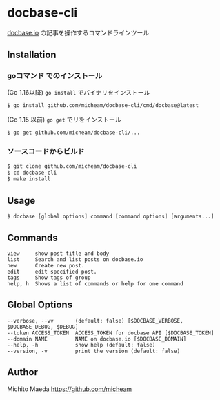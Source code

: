 # docbase-cli

[docbase.io](https://docbase.io/) の記事を操作するコマンドラインツール

## Installation

### goコマンド でのインストール

(Go 1.16以降) `go install` でバイナリをインストール

```bash
$ go install github.com/micheam/docbase-cli/cmd/docbase@latest
```

(Go 1.15 以前) `go get` でリをインストール

```bash
$ go get github.com/micheam/docbase-cli/...
```

### ソースコードからビルド

```bash
$ git clone github.com/micheam/docbase-cli
$ cd docbase-cli
$ make install
```

## Usage

```console
$ docbase [global options] command [command options] [arguments...]
```

## Commands

```
view     show post title and body
list     Search and list posts on docbase.io
new      Create new post.
edit     edit specified post.
tags     Show tags of group
help, h  Shows a list of commands or help for one command
```

## Global Options

```
--verbose, --vv       (default: false) [$DOCBASE_VERBOSE, $DOCBASE_DEBUG, $DEBUG]
--token ACCESS_TOKEN  ACCESS_TOKEN for docbase API [$DOCBASE_TOKEN]
--domain NAME         NAME on docbase.io [$DOCBASE_DOMAIN]
--help, -h            show help (default: false)
--version, -v         print the version (default: false)
```

## Author
Michito Maeda <https://github.com/micheam>
